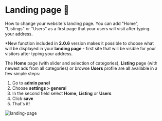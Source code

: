 # Landing page 📄

How to change your website's landing page. You can add "Home", "Listings" or "Users" as a first page that your users will visit after typing your address. 

*New function included in **2.0.6** version makes it possible to choose what will be displayed in your **landing page** - first site that will be visible for your visitors after typing your address.

The **Home**  page (with slider and selection of categories),  **Listing**  page (with newest ads from all categories) or browse  **Users**  profile are all available in a few simple steps:

1.  Go to  **admin panel**
2.  Choose  **settings > general**
3.  In the second field select  **Home**,  **Listing**  or  **Users**
4.  Click  **save**
5.  That's it!

![landing-page](https://user-images.githubusercontent.com/55290441/80503424-80e92580-897a-11ea-9739-dd4eb60fc951.png)
